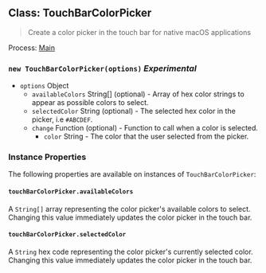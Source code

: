 ## Class: TouchBarColorPicker

> Create a color picker in the touch bar for native macOS applications

Process: [Main](../tutorial/quick-start.md#main-process)

### `new TouchBarColorPicker(options)` _Experimental_

- `options` Object
  - `availableColors` String[] (optional) - Array of hex color strings to
    appear as possible colors to select.
  - `selectedColor` String (optional) - The selected hex color in the picker,
    i.e `#ABCDEF`.
  - `change` Function (optional) - Function to call when a color is selected.
    - `color` String - The color that the user selected from the picker.

### Instance Properties

The following properties are available on instances of `TouchBarColorPicker`:

#### `touchBarColorPicker.availableColors`

A `String[]` array representing the color picker's available colors to select. Changing this value immediately
updates the color picker in the touch bar.

#### `touchBarColorPicker.selectedColor`

A `String` hex code representing the color picker's currently selected color. Changing this value immediately
updates the color picker in the touch bar.
